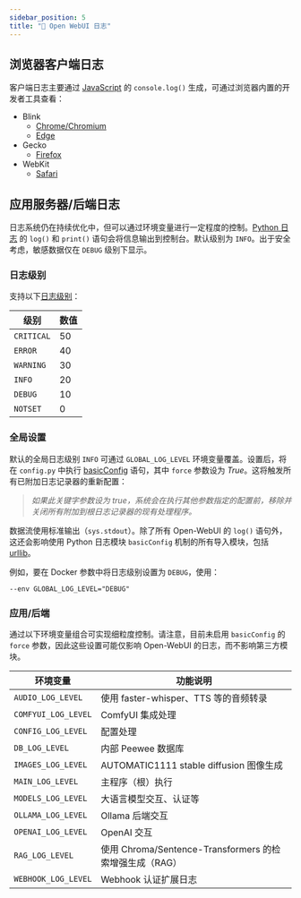 ```yaml
---
sidebar_position: 5
title: "📜 Open WebUI 日志"
---
```


## 浏览器客户端日志 ##

客户端日志主要通过 [JavaScript](https://developer.mozilla.org/en-US/docs/Web/API/console/log_static) 的 `console.log()` 生成，可通过浏览器内置的开发者工具查看：

* Blink
  * [Chrome/Chromium](https://developer.chrome.com/docs/devtools/)
  * [Edge](https://learn.microsoft.com/en-us/microsoft-edge/devtools-guide-chromium/overview)
* Gecko
  * [Firefox](https://firefox-source-docs.mozilla.org/devtools-user/)
* WebKit
  * [Safari](https://developer.apple.com/safari/tools/)

## 应用服务器/后端日志 ##

日志系统仍在持续优化中，但可以通过环境变量进行一定程度的控制。[Python 日志](https://docs.python.org/3/howto/logging.html) 的 `log()` 和 `print()` 语句会将信息输出到控制台。默认级别为 `INFO`。出于安全考虑，敏感数据仅在 `DEBUG` 级别下显示。

### 日志级别 ###

支持以下[日志级别](https://docs.python.org/3/howto/logging.html#logging-levels)：

| 级别       | 数值          |
| ---------- | ------------- |
| `CRITICAL` | 50            |
| `ERROR`    | 40            |
| `WARNING`  | 30            |
| `INFO`     | 20            |
| `DEBUG`    | 10            |
| `NOTSET`   | 0             |

### 全局设置 ###

默认的全局日志级别 `INFO` 可通过 `GLOBAL_LOG_LEVEL` 环境变量覆盖。设置后，将在 `config.py` 中执行 [basicConfig](https://docs.python.org/3/library/logging.html#logging.basicConfig) 语句，其中 `force` 参数设为 *True*。这将触发所有已附加日志记录器的重新配置：
> *如果此关键字参数设为 true，系统会在执行其他参数指定的配置前，移除并关闭所有附加到根日志记录器的现有处理程序。*

数据流使用标准输出（`sys.stdout`）。除了所有 Open-WebUI 的 `log()` 语句外，这还会影响使用 Python 日志模块 `basicConfig` 机制的所有导入模块，包括 [urllib](https://docs.python.org/3/library/urllib.html)。

例如，要在 Docker 参数中将日志级别设置为 `DEBUG`，使用：

```
--env GLOBAL_LOG_LEVEL="DEBUG"
```

### 应用/后端 ###

通过以下环境变量组合可实现细粒度控制。请注意，目前未启用 `basicConfig` 的 `force` 参数，因此这些设置可能仅影响 Open-WebUI 的日志，而不影响第三方模块。

| 环境变量              | 功能说明                                                         |
| -------------------- | ----------------------------------------------------------------- |
| `AUDIO_LOG_LEVEL`    | 使用 faster-whisper、TTS 等的音频转录                            |
| `COMFYUI_LOG_LEVEL`  | ComfyUI 集成处理                                                  |
| `CONFIG_LOG_LEVEL`   | 配置处理                                                          |
| `DB_LOG_LEVEL`       | 内部 Peewee 数据库                                                |
| `IMAGES_LOG_LEVEL`   | AUTOMATIC1111 stable diffusion 图像生成                           |
| `MAIN_LOG_LEVEL`     | 主程序（根）执行                                                  |
| `MODELS_LOG_LEVEL`   | 大语言模型交互、认证等                                           |
| `OLLAMA_LOG_LEVEL`   | Ollama 后端交互                                                   |
| `OPENAI_LOG_LEVEL`   | OpenAI 交互                                                       |
| `RAG_LOG_LEVEL`      | 使用 Chroma/Sentence-Transformers 的检索增强生成（RAG）          |
| `WEBHOOK_LOG_LEVEL`  | Webhook 认证扩展日志                                              |
